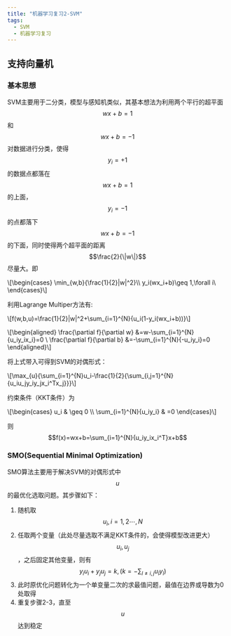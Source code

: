 ```yaml
---
title: "机器学习复习2-SVM" 
tags: 
  - SVM
  - 机器学习复习
---
```



<script type="text/x-mathjax-config">
MathJax.Hub.Config({
	tex2jax: {
		inlineMath: [['$','$'], ['\\(','\\)']],
		processEscapes: true,
		skipTags: ['script', 'noscript', 'style', 'textarea', 'pre', 'code']
	},
	 	  TeX: {
			  equationNumbers: {
				  autoNumber: ["AMS"],
				  useLabelIds: true
			  }
		  },
		  "HTML-CSS": {
			  linebreaks: {
				  automatic: true
			  },
			  scale: 85
		  },
		  SVG: {
			  linebreaks: {
				  automatic: true
			  }
		  }
});
MathJax.Hub.Queue(function() {
	var all = MathJax.Hub.getAllJax(), i;
	for(i = 0; i < all.length; i += 1) {
		all[i].SourceElement().parentNode.className += ' has-jax';
	}
});
</script>


<script type="text/javascript" src="http://cdn.mathjax.org/mathjax/latest/MathJax.js?config=default"></script>
 
## 支持向量机

### 基本思想

SVM主要用于二分类，模型与感知机类似，其基本想法为利用两个平行的超平面$$wx+b=1$$和$$wx+b=-1$$对数据进行分类，使得$$y_i=+1$$的数据点都落在$$wx+b=1$$的上面，$$y_i=-1$$的点都落下$$wx+b=-1$$的下面，同时使得两个超平面的距离$$\frac{2}{\|w\|}$$尽量大。即

\\[\begin{cases}
\min_{w,b}{\frac{1}{2}\|w\|^2}\\\\
y_i(wx_i+b)\geq 1,\forall i\\
\end{cases}\\]

利用Lagrange Multiper方法有:

\\[f(w,b,u)=\frac{1}{2}\|w\|^2+\sum_{i=1}^{N}{u_i(1-y_i(wx_i+b))}\\]

\\[\begin{aligned}
\frac{\partial f}{\partial w} &=w-\sum_{i=1}^{N}{u_iy_ix_i}=0 \\
\frac{\partial f}{\partial b} &=-\sum_{i=1}^{N}{-u_iy_i}=0
\end{aligned}\\]

将上式带入可得到SVM的对偶形式：

\\[\max_{u}{\sum_{i=1}^{N}u_i-\frac{1}{2}{\sum_{i,j=1}^{N}{u_iu_jy_iy_jx_i^Tx_j}}}\\]

约束条件（KKT条件）为

\\[\begin{cases}
u_i & \geq 0 \\\\
\sum_{i=1}^{N}{u_iy_i} & =0
\end{cases}\\]

则$$f(x)=wx+b=\sum_{i=1}^{N}{u_iy_ix_i^T}x+b$$

### SMO(Sequential Minimal Optimization)

SMO算法主要用于解决SVM的对偶形式中$$u$$的最优化选取问题。其步骤如下：

1. 随机取$$u_i,i=1,2\cdots,N$$
2. 任取两个变量（此处尽量选取不满足KKT条件的，会使得模型改进更大）$$u_i,u_j$$，之后固定其他变量，则有$$y_iu_i+y_ju_j=k,(k=-\sum_{l\neq i,j}{u_ly_l})$$
3. 此时原优化问题转化为一个单变量二次的求最值问题，最值在边界或导数为0处取得
4. 重复步骤2-3，直至$$u$$达到稳定
